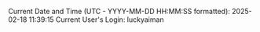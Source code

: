 Current Date and Time (UTC - YYYY-MM-DD HH:MM:SS formatted): 2025-02-18 11:39:15
Current User's Login: luckyaiman
